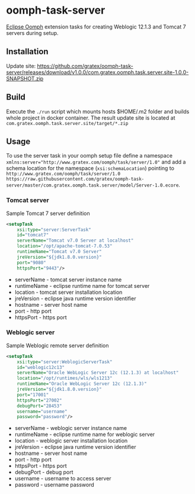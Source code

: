 # oomph-task-server
[Eclipse Oomph](https://projects.eclipse.org/projects/tools.oomph) extension tasks for creating Weblogic 12.1.3 and Tomcat 7 servers during setup.

## Installation
Update site: https://github.com/gratex/oomph-task-server/releases/download/v1.0.0/com.gratex.oomph.task.server.site-1.0.0-SNAPSHOT.zip

## Build
Execute the `./run` script which mounts hosts $HOME/.m2 folder and builds whole project in docker container. The result update site is located at `com.gratex.oomph.task.server.site/target/*.zip`

## Usage
To use the server task in your oomph setup file define a namespace `xmlns:server="http://www.gratex.com/oomph/task/server/1.0"` and add a schema location for the namespace (`xsi:schemaLocation`) pointing to `http://www.gratex.com/oomph/task/server/1.0 https://raw.githubusercontent.com/gratex/oomph-task-server/master/com.gratex.oomph.task.server/model/Server-1.0.ecore`.  

### Tomcat server
Sample Tomcat 7 server definition

```xml
<setupTask
    xsi:type="server:ServerTask"
    id="tomcat7"
    serverName="Tomcat v7.0 Server at localhost"
    location="/opt/apache-tomcat-7.0.53"
    runtimeName="Tomcat v7.0 Server"
    jreVersion="${jdk1.8.0.version}"
    port="9080"
    httpsPort="9443"/>
```

 * serverName - tomcat server instance name
 * runtimeName - eclipse runtime name for tomcat server
 * location - tomcat server installation location
 * jreVersion - eclipse java runtime version identifier
 * hostname - server host name
 * port - http port
 * httpsPort - https port


### Weblogic server
Sample Weblogic remote server definition

```xml
<setupTask
    xsi:type="server:WeblogicServerTask"
    id="weblogic12c13"
    serverName="Oracle WebLogic Server 12c (12.1.3) at localhost"
    location="/opt/runtimes/wls/wls1213"
    runtimeName="Oracle WebLogic Server 12c (12.1.3)"
    jreVersion="${jdk1.8.0.version}"
    port="17001"
    httpsPort="27002"
    debugPort="28453"
    username="username"
    password="password"/>
```

 * serverName - weblogic server instance name
 * runtimeName - eclipse runtime name for weblogic server
 * location - weblogic server installation location
 * jreVersion - eclipse java runtime version identifier
 * hostname - server host name
 * port - http port
 * httpsPort - https port
 * debugPort - debug port
 * username - username to access server
 * password - username password
